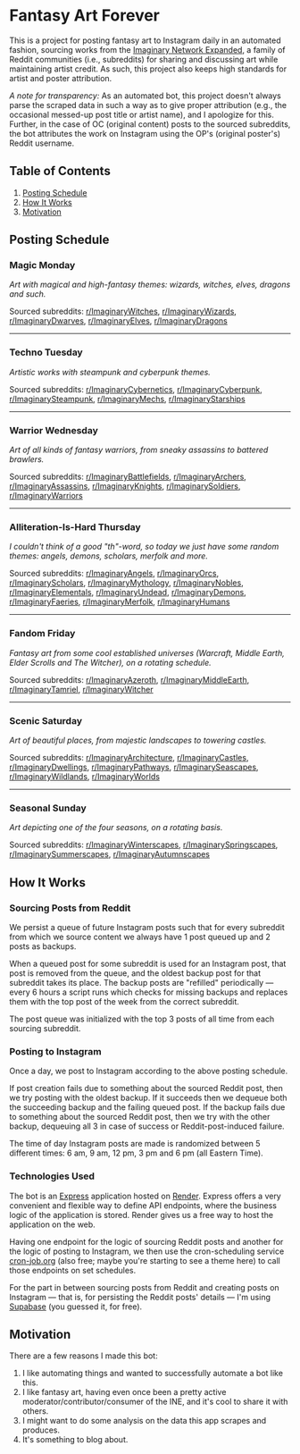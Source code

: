 # Fantasy Art Forever
This is a project for posting fantasy art to Instagram daily in an automated fashion, sourcing works
from the [Imaginary Network Expanded](https://old.reddit.com/r/ImaginaryBestOf/wiki/networksublist),
a family of Reddit communities (i.e., subreddits) for sharing and discussing art while maintaining
artist credit. As such, this project also keeps high standards for artist and poster attribution.

*A note for transparency:* As an automated bot, this project doesn't always parse the scraped data
in such a way as to give proper attribution (e.g., the occasional messed-up post title or artist
name), and I apologize for this. Further, in the case of OC (original content) posts to the sourced
subreddits, the bot attributes the work on Instagram using the OP's (original poster's) Reddit
username.

<!-- omit in toc -->
## Table of Contents
1. [Posting Schedule](#posting-schedule)
2. [How It Works](#how-it-works)
3. [Motivation](#motivation)


## Posting Schedule

### Magic Monday
*Art with magical and high-fantasy themes: wizards, witches, elves, dragons and such.* 

Sourced subreddits: [r/ImaginaryWitches](https://www.reddit.com/r/ImaginaryWitches),
[r/ImaginaryWizards](https://www.reddit.com/r/ImaginaryWizards),
[r/ImaginaryDwarves](https://www.reddit.com/r/ImaginaryDwarves),
[r/ImaginaryElves](https://www.reddit.com/r/ImaginaryElves),
[r/ImaginaryDragons](https://www.reddit.com/r/ImaginaryDragons)

---

### Techno Tuesday
*Artistic works with steampunk and cyberpunk themes.*

Sourced subreddits: [r/ImaginaryCybernetics](https://www.reddit.com/r/ImaginaryCybernetics),
[r/ImaginaryCyberpunk](https://www.reddit.com/r/ImaginaryCyberpunk),
[r/ImaginarySteampunk](https://www.reddit.com/r/ImaginarySteampunk),
[r/ImaginaryMechs](https://www.reddit.com/r/ImaginaryMechs),
[r/ImaginaryStarships](https://www.reddit.com/r/ImaginaryStarships)

---

### Warrior Wednesday
*Art of all kinds of fantasy warriors, from sneaky assassins to battered brawlers.*

Sourced subreddits: [r/ImaginaryBattlefields](https://www.reddit.com/r/ImaginaryBattlefields),
[r/ImaginaryArchers](https://www.reddit.com/r/ImaginaryArchers),
[r/ImaginaryAssassins](https://www.reddit.com/r/ImaginaryAssassins),
[r/ImaginaryKnights](https://www.reddit.com/r/ImaginaryKnights),
[r/ImaginarySoldiers](https://www.reddit.com/r/ImaginarySoldiers),
[r/ImaginaryWarriors](https://www.reddit.com/r/ImaginaryWarriors)

---

### Alliteration-Is-Hard Thursday
*I couldn't think of a good "th"-word, so today we just have some random themes: angels, demons,*
*scholars, merfolk and more.*

Sourced subreddits: [r/ImaginaryAngels](https://www.reddit.com/r/ImaginaryAngels),
[r/ImaginaryOrcs](https://www.reddit.com/r/ImaginaryOrcs),
[r/ImaginaryScholars](https://www.reddit.com/r/ImaginaryScholars),
[r/ImaginaryMythology](https://www.reddit.com/r/ImaginaryMythology),
[r/ImaginaryNobles](https://www.reddit.com/r/ImaginaryNobles),
[r/ImaginaryElementals](https://www.reddit.com/r/ImaginaryElementals),
[r/ImaginaryUndead](https://www.reddit.com/r/ImaginaryUndead),
[r/ImaginaryDemons](https://www.reddit.com/r/ImaginaryDemons),
[r/ImaginaryFaeries](https://www.reddit.com/r/ImaginaryFaeries),
[r/ImaginaryMerfolk](https://www.reddit.com/r/ImaginaryMerfolk),
[r/ImaginaryHumans](https://www.reddit.com/r/ImaginaryHumans)

---

### Fandom Friday
*Fantasy art from some cool established universes (Warcraft, Middle Earth, Elder Scrolls and The Witcher), on a rotating schedule.*

Sourced subreddits: [r/ImaginaryAzeroth](https://www.reddit.com/r/ImaginaryAzeroth),
[r/ImaginaryMiddleEarth](https://www.reddit.com/r/ImaginaryMiddleEarth),
[r/ImaginaryTamriel](https://www.reddit.com/r/ImaginaryTamriel),
[r/ImaginaryWitcher](https://www.reddit.com/r/ImaginaryWitcher)

---

### Scenic Saturday
*Art of beautiful places, from majestic landscapes to towering castles.*

Sourced subreddits: [r/ImaginaryArchitecture](https://www.reddit.com/r/ImaginaryArchitecture),
[r/ImaginaryCastles](https://www.reddit.com/r/ImaginaryCastles),
[r/ImaginaryDwellings](https://www.reddit.com/r/ImaginaryDwellings),
[r/ImaginaryPathways](https://www.reddit.com/r/ImaginaryPathways),
[r/ImaginarySeascapes](https://www.reddit.com/r/ImaginarySeascapes),
[r/ImaginaryWildlands](https://www.reddit.com/r/ImaginaryWildlands),
[r/ImaginaryWorlds](https://www.reddit.com/r/ImaginaryWorlds)

---

### Seasonal Sunday
*Art depicting one of the four seasons, on a rotating basis.*

Sourced subreddits: [r/ImaginaryWinterscapes](https://www.reddit.com/r/ImaginaryWinterscapes),
[r/ImaginarySpringscapes](https://www.reddit.com/r/ImaginarySpringscapes),
[r/ImaginarySummerscapes](https://www.reddit.com/r/ImaginarySummerscapes),
[r/ImaginaryAutumnscapes](https://www.reddit.com/r/ImaginaryAutumnscapes)

## How It Works

### Sourcing Posts from Reddit
We persist a queue of future Instagram posts such that for every subreddit from which we source
content we always have 1 post queued up and 2 posts as backups. 

When a queued post for some subreddit is used for an Instagram post, that post is removed from the
queue, and the oldest backup post for that subreddit takes its place. The backup posts are
"refilled" periodically — every 6 hours a script runs which checks for missing backups and replaces
them with the top post of the week from the correct subreddit.

The post queue was initialized with the top 3 posts of all time from each sourcing subreddit.

### Posting to Instagram
Once a day, we post to Instagram according to the above posting schedule.

If post creation fails due to something about the sourced Reddit post, then we try posting with the
oldest backup. If it succeeds then we dequeue both the succeeding backup and the failing queued
post. If the backup fails due to something about the sourced Reddit post, then we try with the other
backup, dequeuing all 3 in case of success or Reddit-post-induced failure.

The time of day Instagram posts are made is randomized between 5 different times: 6 am, 9 am, 12 pm,
3 pm and 6 pm (all Eastern Time).

### Technologies Used
The bot is an [Express](https://expressjs.com/) application hosted on [Render](https://render.com/).
Express offers a very convenient and flexible way to define API endpoints, where the
business logic of the application is stored. Render gives us a free way to host the application on
the web.

Having one endpoint for the logic of sourcing Reddit posts and another for the logic of posting to
Instagram, we then use the cron-scheduling service [cron-job.org](https://cron-job.org/en/) (also
free; maybe you're starting to see a theme here) to call those endpoints on set schedules.

For the part in between sourcing posts from Reddit and creating posts on Instagram — that is, for
persisting the Reddit posts' details — I'm using [Supabase](https://supabase.com/) (you guessed it,
for free).

## Motivation
There are a few reasons I made this bot:
1. I like automating things and wanted to successfully automate a bot like this.
2. I like fantasy art, having even once been a pretty active moderator/contributor/consumer of the
   INE, and it's cool to share it with others.
3. I might want to do some analysis on the data this app scrapes and produces.
4. It's something to blog about. 